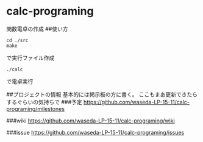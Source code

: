 # calc-programing
関数電卓の作成
##使い方
```
cd ./src
make
```
で実行ファイル作成
```
./calc
```
で電卓実行

##プロジェクトの情報
基本的には掲示板の方に書く。
ここもまあ更新できたらするぐらいの気持ちで
###予定
https://github.com/waseda-LP-15-11/calc-programing/milestones

###wiki
https://github.com/waseda-LP-15-11/calc-programing/wiki

###issue
https://github.com/waseda-LP-15-11/calc-programing/issues
